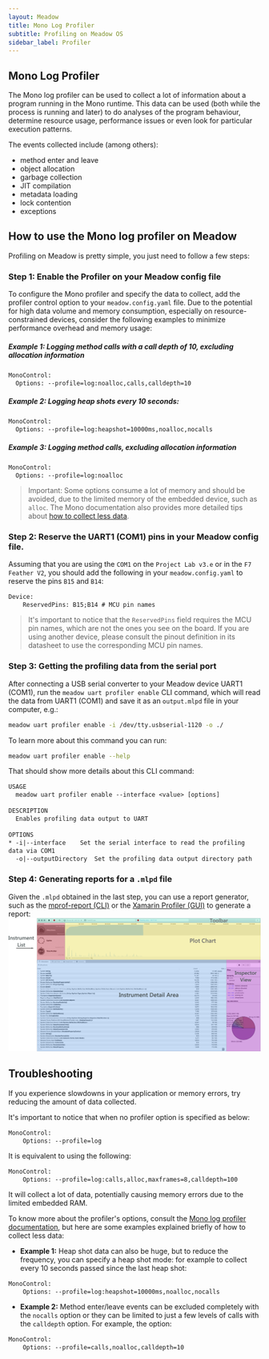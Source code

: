 ```yaml
---
layout: Meadow
title: Mono Log Profiler
subtitle: Profiling on Meadow OS
sidebar_label: Profiler
---
```


## Mono Log Profiler

The Mono log profiler can be used to collect a lot of information about a program running in the Mono runtime. This data can be used (both while the process is running and later) to do analyses of the program behaviour, determine resource usage, performance issues or even look for particular execution patterns.

The events collected include (among others):

- method enter and leave
- object allocation
- garbage collection
- JIT compilation
- metadata loading
- lock contention
- exceptions

## How to use the Mono log profiler on Meadow

Profiling on Meadow is pretty simple, you just need to follow a few steps:

### Step 1: Enable the Profiler on your Meadow config file

To configure the Mono profiler and specify the data to collect, add the profiler control option to your `meadow.config.yaml` file. Due to the potential for high data volume and memory consumption, especially on resource-constrained devices, consider the following examples to minimize performance overhead and memory usage:

##### Example 1: Logging method calls with a call depth of 10, excluding allocation information
```
MonoControl:
  Options: --profile=log:noalloc,calls,calldepth=10
```

##### Example 2: Logging heap shots every 10 seconds:
```
MonoControl:
  Options: --profile=log:heapshot=10000ms,noalloc,nocalls
```

##### Example 3: Logging method calls, excluding allocation information
```
MonoControl:
  Options: --profile=log:noalloc
```

> Important: Some options consume a lot of memory and should be avoided, due to the limited memory of the embedded device, such as `alloc`. The Mono documentation also provides more detailed tips about [how to collect less data](https://www.mono-project.com/docs/debug+profile/profile/profiler/#collect-less-data).

### Step 2: Reserve the UART1 (COM1) pins in your Meadow config file.

Assuming that you are using the `COM1` on the `Project Lab v3.e` or in the `F7 Feather V2`, you should add the following in your `meadow.config.yaml` to reserve the pins `B15` and `B14`:
```
Device:
    ReservedPins: B15;B14 # MCU pin names
```

> It's important to notice that the `ReservedPins` field requires the MCU pin names, which are not the ones you see on the board. If you are using another device, please consult the pinout definition in its datasheet to use the corresponding MCU pin names.

### Step 3: Getting the profiling data from the serial port

After connecting a USB serial converter to your Meadow device UART1 (COM1), run the `meadow uart profiler enable` CLI command, which will read the data from UART1 (COM1) and save it as an `output.mlpd` file in your computer, e.g.:

```bash
meadow uart profiler enable -i /dev/tty.usbserial-1120 -o ./
```

To learn more about this command you can run:

```bash
meadow uart profiler enable --help
```

That should show more details about this CLI command:

```
USAGE
  meadow uart profiler enable --interface <value> [options]

DESCRIPTION
  Enables profiling data output to UART

OPTIONS
* -i|--interface    Set the serial interface to read the profiling data via COM1 
  -o|--outputDirectory  Set the profiling data output directory path 
```

### Step 4: Generating reports for a `.mlpd` file 

Given the `.mlpd` obtained in the last step, you can use a report generator, such as the [mprof-report (CLI)](https://www.mankier.com/1/mprof-report) or the [Xamarin Profiler (GUI)](https://learn.microsoft.com/en-us/xamarin/tools/profiler/?tabs=windows) to generate a report:
![Mono Log Profiler on Mac](./profiler-mac.png)

## Troubleshooting
If you experience slowdowns in your application or memory errors, try reducing the amount of data collected.

It's important to notice that when no profiler option is specified as below:

```
MonoControl:
    Options: --profile=log
```

It is equivalent to using the following: 

```
MonoControl:
    Options: --profile=log:calls,alloc,maxframes=8,calldepth=100
```

It will collect a lot of data, potentially causing memory errors due to the limited embedded RAM.

To know more about the profiler's options, consult the [Mono log profiler documentation](https://www.mono-project.com/docs/debug+profile/profile/profiler/#profiler-option-documentation), but here are some examples explained briefly of how to collect less data:

- **Example 1:** Heap shot data can also be huge, but to reduce the frequency, you can specify a heap shot mode: for example to collect every 10 seconds passed since the last heap shot:

```
MonoControl:
    Options: --profile=log:heapshot=10000ms,noalloc,nocalls
```

- **Example 2:** Method enter/leave events can be excluded completely with the `nocalls` option or they can be limited to just a few levels of calls with the `calldepth` option. For example, the option:
```
MonoControl:
    Options: --profile=calls,noalloc,calldepth=10
```